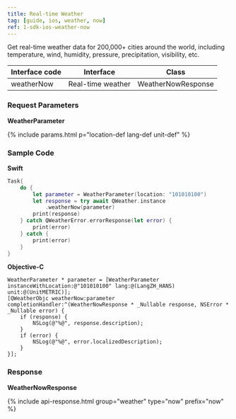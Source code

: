 ```yaml
---
title: Real-time Weather
tag: [guide, ios, weather, now]
ref: 1-sdk-ios-weather-now
---
```


Get real-time weather data for 200,000+ cities around the world, including temperature, wind, humidity, pressure, precipitation, visibility, etc.

| Interface code     | Interface         | Class            |
| ------------------------- | ----------------- | ---------------- |
| weatherNow  | Real-time weather | WeatherNowResponse |

### Request Parameters

**WeatherParameter**

{% include params.html p="location-def lang-def unit-def" %}

### Sample Code

**Swift**

```swift
Task{
    do {
        let parameter = WeatherParameter(location: "101010100")
        let response = try await QWeather.instance
            .weatherNow(parameter)
        print(response)
    } catch QWeatherError.errorResponse(let error) {
        print(error)
    } catch {
        print(error)
    }
}
```

**Objective-C**

```objc
WeatherParameter * parameter = [WeatherParameter instanceWithLocation:@"101010100" lang:@(LangZH_HANS) unit:@(UnitMETRIC)];
[QWeatherObjc weatherNow:parameter completionHandler:^(WeatherNowResponse * _Nullable response, NSError * _Nullable error) {
    if (response) {
        NSLog(@"%@", response.description);
    }
    if (error) {
        NSLog(@"%@", error.localizedDescription);
    }
}];
```

### Response

**WeatherNowResponse**

{% include api-response.html group="weather" type="now" prefix="now" %}
